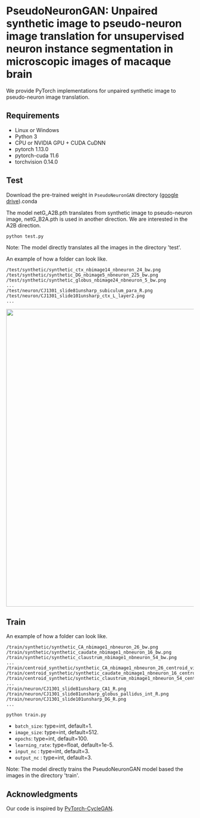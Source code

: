 # PseudoNeuronGAN: Unpaired synthetic image to pseudo-neuron image translation for unsupervised neuron instance segmentation in microscopic images of macaque brain


We provide PyTorch implementations for unpaired synthetic image to pseudo-neuron image translation.


## Requirements
- Linux or Windows
- Python 3
- CPU or NVIDIA GPU + CUDA CuDNN
- pytorch 1.13.0
- pytorch-cuda 11.6
- torchvision 0.14.0


## Test
Download the pre-trained weight in ```PseudoNeuronGAN``` directory ([google drive](https://drive.google.com/drive/...)).conda

The model netG_A2B.pth translates from synthetic image to pseudo-neuron image, netG_B2A.pth is used in another direction. We are interested in the A2B direction.

```
python test.py 
``` 

Note: The model directly translates all the images in the directory 'test'.

An example of how a folder can look like. 
```
/test/synthetic/synthetic_ctx_nbimage14_nbneuron_24_bw.png
/test/synthetic/synthetic_DG_nbimage5_nbneuron_225_bw.png
/test/synthetic/synthetic_globus_nbimage24_nbneuron_5_bw.png
...
/test/neuron/CJ1301_slide81unsharp_subiculum_para_R.png
/test/neuron/CJ1301_slide101unsharp_ctx_L_layer2.png
...
```

<img src="https://github.com/zhenzhen89/PseudoNeuronGAN/images/results.png" width="800"/>



## Train

An example of how a folder can look like. 

```
/train/synthetic/synthetic_CA_nbimage1_nbneuron_26_bw.png
/train/synthetic/synthetic_caudate_nbimage1_nbneuron_16_bw.png
/train/synthetic/synthetic_claustrum_nbimage1_nbneuron_54_bw.png
...
/train/centroid_synthetic/synthetic_CA_nbimage1_nbneuron_26_centroid_visual.png
/train/centroid_synthetic/synthetic_caudate_nbimage1_nbneuron_16_centroid_visual.png
/train/centroid_synthetic/synthetic_claustrum_nbimage1_nbneuron_54_centroid_visual.png
...
/train/neuron/CJ1301_slide81unsharp_CA1_R.png
/train/neuron/CJ1301_slide81unsharp_globus_pallidus_int_R.png
/train/neuron/CJ1301_slide101unsharp_DG_R.png
...
```

```
python train.py 
``` 

* `batch_size`: type=int, default=1.
* `image_size`: type=int, default=512.
* `epochs`: type=int, default=100.
* `learning_rate`: type=float, default=1e-5.
* `input_nc` : type=int, default=3.
* `output_nc` : type=int, default=3.


Note: The model directly trains the PseudoNeuronGAN model based the images in the directory 'train'.


## Acknowledgments
Our code is inspired by [PyTorch-CycleGAN](https://github.com/aitorzip/PyTorch-CycleGAN).
